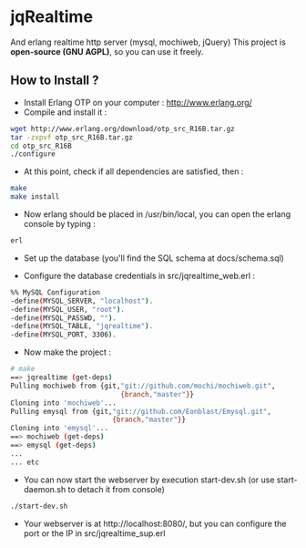 jqRealtime
==========

And erlang realtime http server (mysql, mochiweb, jQuery)
This project is **open-source (GNU AGPL)**, so you can use it freely.

How to Install ?
------------

- Install Erlang OTP on your computer : http://www.erlang.org/
- Compile and install it :

```bash
wget http://www.erlang.org/download/otp_src_R16B.tar.gz
tar -zxpvf otp_src_R16B.tar.gz
cd otp_src_R16B
./configure
```

- At this point, check if all dependencies are satisfied, then :

```bash
make
make install
```

- Now erlang should be placed in /usr/bin/local, you can open the erlang console by typing :

```bash
erl
```
  
- Set up the database (you'll find the SQL schema at docs/schema.sql)

- Configure the database credentials in src/jqrealtime_web.erl :

```bash
%% MySQL Configuration
-define(MYSQL_SERVER, "localhost").
-define(MYSQL_USER, "root").
-define(MYSQL_PASSWD, "").
-define(MYSQL_TABLE, "jqrealtime").
-define(MYSQL_PORT, 3306).
```

- Now make the project :

```bash
# make
==> jqrealtime (get-deps)
Pulling mochiweb from {git,"git://github.com/mochi/mochiweb.git",
                           {branch,"master"}}
Cloning into 'mochiweb'...
Pulling emysql from {git,"git://github.com/Eonblast/Emysql.git",
                         {branch,"master"}}
Cloning into 'emysql'...
==> mochiweb (get-deps)
==> emysql (get-deps)
...
... etc
```

- You can now start the webserver by execution start-dev.sh (or use start-daemon.sh to detach it from console)

```bash
./start-dev.sh
```

- Your webserver is at http://localhost:8080/, but you can configure the port or the IP in src/jqrealtime_sup.erl

